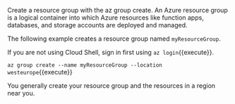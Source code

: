 Create a resource group with the az group create. An Azure resource group is a logical container into which Azure resources like function apps, databases, and storage accounts are deployed and managed.

The following example creates a resource group named `myResourceGroup`.

If you are not using Cloud Shell, sign in first using `az login`{{execute}}.

`az group create --name myResourceGroup --location westeurope`{{execute}}

You generally create your resource group and the resources in a region near you.